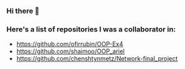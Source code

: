 ### Hi there 👋

### Here's a list of repositories I was a collaborator in:
- https://github.com/ofirrubin/OOP-Ex4
- https://github.com/shaimoo/OOP_ariel
- https://github.com/chenshtynmetz/Network-final_project
